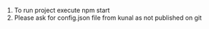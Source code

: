 1. To run project execute npm start
2. Please ask for config.json file from kunal as not published on git